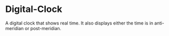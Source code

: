 # Digital-Clock
A digital clock that shows real time. It also displays either the time is in anti-meridian or post-meridian.
